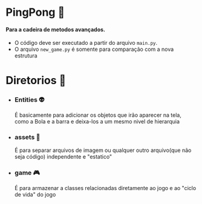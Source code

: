 # PingPong 🏓
 ####  Para a cadeira de metodos avançados. 
 - O código deve ser executado a partir do arquivo `main.py`.
 - O arquivo `new_game.py` é somente para comparação com a nova estrutura
 
# Diretorios 📁
- ### Entities 👽
   É basicamente para adicionar os objetos que irão aparecer na tela, como a Bola e a barra e deixa-los a um mesmo nivel de hierarquia
- ### assets 💄
  É para separar arquivos de imagem ou qualquer outro arquivo(que não seja código) independente e "estatico"
  
- ### game 🎮
   É para armazenar a classes relacionadas diretamente ao jogo e ao "ciclo de vida" do jogo
   
  
